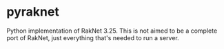 # pyraknet
Python implementation of RakNet 3.25. This is not aimed to be a complete port of RakNet, just everything that's needed to run a server.

